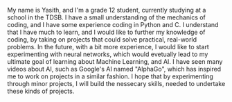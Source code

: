 My name is Yasith, and I'm a grade 12 student, currently studying at a school in the TDSB. I have a small understanding of the mechanics of
coding, and I have some experience coding in Python and C. I understand that I have much to learn, and I would like to further my knowledge of coding, by
taking on projects that could solve practical, real-world problems. In the future, with a bit more experience, I would like to start experimenting with neural
networks, which would evetually lead to my ultimate goal of learning about Machine Learning, and AI. I have seen many videos about AI, such as Google's
AI named "AlphaGo", which has inspired me to work on projects in a similar fashion. I hope that by experimenting through minor projects, I will build the
nessecary skills, needed to undertake these kinds of projects.
